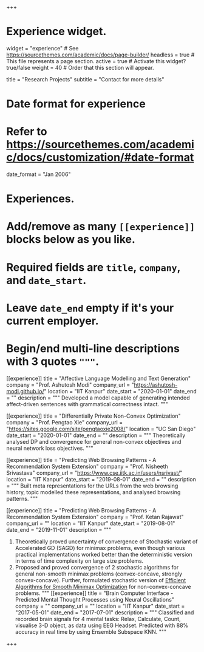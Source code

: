 +++
# Experience widget.
widget = "experience"  # See https://sourcethemes.com/academic/docs/page-builder/
headless = true  # This file represents a page section.
active = true  # Activate this widget? true/false
weight = 40  # Order that this section will appear.

title = "Research Projects"
subtitle = "Contact for more details"

# Date format for experience
#   Refer to https://sourcethemes.com/academic/docs/customization/#date-format
date_format = "Jan 2006"

# Experiences.
#   Add/remove as many `[[experience]]` blocks below as you like.
#   Required fields are `title`, `company`, and `date_start`.
#   Leave `date_end` empty if it's your current employer.
#   Begin/end multi-line descriptions with 3 quotes `"""`.

[[experience]]
  title = "Affective Language Modelling and Text Generation"
  company = "Prof. Ashutosh Modi"
  company_url = "https://ashutosh-modi.github.io/"
  location = "IIT Kanpur"
  date_start = "2020-01-01"
  date_end = ""
  description = """ Developed a model capable of generating intended affect-driven sentences with grammatical correctness intact. """
  
[[experience]]
  title = "Differentially Private Non-Convex Optimization"
  company = "Prof. Pengtao Xie"
  company_url = "https://sites.google.com/site/pengtaoxie2008/"
  location = "UC San Diego"
  date_start = "2020-01-01"
  date_end = ""
  description = """
  Theoretically analysed DP and convergence for general non-convex objectives and neural network loss objectives.
  """
  
[[experience]]
  title = "Predicting Web Browsing Patterns - A Recommendation System Extension"
  company = "Prof. Nisheeth Srivastava"
  company_url = "https://www.cse.iitk.ac.in/users/nsrivast/"
  location = "IIT Kanpur"
  date_start = "2019-08-01"
  date_end = ""
  description = """
  Built meta representations for the URLs from the web browsing history, topic modelled these representations, and analysed browsing patterns.
  """
  
[[experience]]
  title = "Predicting Web Browsing Patterns - A Recommendation System Extension"
  company = "Prof. Ketan Rajawat"
  company_url = ""
  location = "IIT Kanpur"
  date_start = "2019-08-01"
  date_end = "2019-11-01"
  description = """
  1. Theoretically proved uncertainty of convergence of Stochastic variant of Accelerated GD (SAGD) for minimax problems, even though various practical implementations worked better than the deterministic version in terms of time complexity on large size problems.
  2. Proposed and proved convergence of 2 stochastic algorithms for general non-smooth minimax problems (convex-concave, strongly convex-concave). Further, formulated stochastic version of [Efficient Algorithms for Smooth Minimax Optimization](https://arxiv.org/abs/1907.01543) for non-convex-concave problems.
  """
[[experience]]
  title = "Brain Computer Interface - Predicted Mental Thought Processes using Neural Oscillations"
  company = ""
  company_url = ""
  location = "IIT Kanpur"
  date_start = "2017-05-01"
  date_end = "2017-07-01"
  description = """
  Classified and recorded brain signals for 4 mental tasks: Relax, Calculate, Count, visualise 3-D object, as data using EEG Headset. Predicted with 88% accuracy in real time by using Ensemble Subspace KNN.
  """

+++
